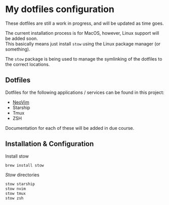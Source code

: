 # My dotfiles configuration

These dotfiles are still a work in progress, and will be updated as time goes.

The current installation process is for MacOS, however, Linux support will be added soon.  
This basically means just install `stow` using the Linux package manager (or something).

The `stow` package is being used to manage the symlinking of the dotfiles to the correct locations.

## Dotfiles

Dotfiles for the following applications / services can be found in this project:

- [NeoVim](./nvim/.config/nvim)
- Starship
- Tmux
- ZSH

Documentation for each of these will be added in due course.

## Installation & Configuration

Install stow

```bash
brew install stow
```

_Stow_ directories

```bash
stow starship
stow nvim
stow tmux
stow zsh
```
